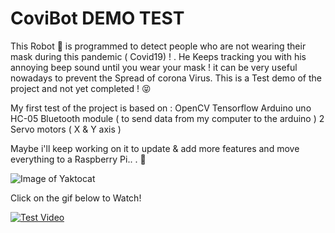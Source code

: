 # CoviBot DEMO TEST
This Robot :robot:	 is programmed to detect people who are not wearing their mask during this pandemic ( Covid19) ! .
He Keeps tracking you with his annoying beep sound until you wear your mask ! it can be very useful nowadays to prevent the Spread of corona Virus.
This is a Test demo of the project and not yet completed ! :stuck_out_tongue_closed_eyes:	

My first test of the project is based on :
OpenCV
Tensorflow
Arduino uno
HC-05 Bluetooth module ( to send data from my computer to the arduino )
2 Servo motors ( X & Y axis )

Maybe i'll keep working on it to update & add more features and move everything to a Raspberry Pi.. . :star_struck:


![Image of Yaktocat](https://media.tenor.com/images/534597333e771853bc6b07f68942aacf/tenor.png)

Click on the gif below to Watch!

[![Test Video](doc/ezgif-7-46aa44a09061.gif)](https://www.youtube.com/watch?v=oLfUT-VHgaw " Click to Watch!")


